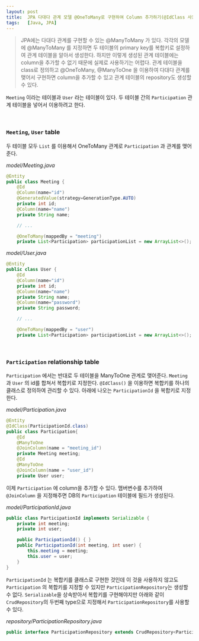 ```yaml
---
layout: post
title:  JPA 다대다 관계 모델 @OneToMany로 구현하여 Column 추가하기(@IdClass 사용)
tags:   [Java, JPA]
---
```


> JPA에는 다대다 관계를 구현할 수 있는 @ManyToMany 가 있다. 각각의 모델에 @ManyToMany 를 지정하면 두 테이블의 primary key를 복합키로 설정하여 관계 테이블을 알아서 생성한다. 하지만 이렇게 생성된 관계 테이블에는 column을 추가할 수 없기 때문에 실제로 사용하기는 어렵다. 관계 테이블을 class로 정의하고 @OneToMany, @ManyToOne 을 이용하여 다대다 관계를 맺어서 구현하면 column을 추가할 수 있고 관계 테이블의 repository도 생성할 수 있다.  

`Meeting` 이라는 테이블과 `User` 라는 테이블이 있다. 두 테이블 간의 `Participation` 관계 테이블을 넣어서 이용하려고 한다.  

<br/>  

### `Meeting`, `User` table

두 테이블 모두 `List` 를 이용해서 OneToMany 관계로 `Participation` 과 관계를 맺어준다.  

_model/Meeting.java_  

```java
@Entity
public class Meeting {
    @Id
    @Column(name="id")
    @GeneratedValue(strategy=GenerationType.AUTO)
    private int id;
    @Column(name="name")
    private String name;

    // ...

    @OneToMany(mappedBy = "meeting")
    private List<Participation> participationList = new ArrayList<>();
```  

_model/User.java_  

```java
@Entity
public class User {
    @Id
    @Column(name="id")
    private int id;
    @Column(name="name")
    private String name;
    @Column(name="password")
    private String password;

    // ...

    @OneToMany(mappedBy = "user")
    private List<Participation> participationList = new ArrayList<>();
```  

<br/>  

### `Participation` relationship table  

`Participation` 에서는 반대로 두 테이블을 ManyToOne 관계로 맺어준다. `Meeting` 과 `User` 의 id를 합쳐서 복합키로 지정한다. `@IdClass()` 을 이용하면 복합키를 하나의 클래스로 정의하여 관리할 수 있다. 아래에 나오는 `ParticipationId` 을 복합키로 지정한다.   

_model/Participation.java_  

```java
@Entity
@IdClass(ParticipationId.class)
public class Participation{
    @Id
    @ManyToOne
    @JoinColumn(name = "meeting_id")
    private Meeting meeting;
    @Id
    @ManyToOne
    @JoinColumn(name = "user_id")
    private User user;
```  

이제 `Participation` 에 column을 추가할 수 있다. 맴버변수를 추가하여 `@JoinColumn` 을 지정해주면 DB의 `Participation` 테이블에 필드가 생성된다.  

_model/ParticipationId.java_  

```java
public class ParticipationId implements Serializable {
    private int meeting;
    private int user;

    public ParticipationId() { }
    public ParticipationId(int meeting, int user) {
        this.meeting = meeting;
        this.user = user;
    }
}
```  

`ParticipationId` 는 복합키를 클래스로 구현한 것인데 이 것을 사용하지 않고도 `Participation` 의 복합키를 지정할 수 있지만 `ParticipationRepository`는 생성할 수 없다. `Serializable`을 상속받아서 복합키를 구현해야지만 아래와 같이 `CrudRepository`의 두번째 type으로 지정해서 `ParticipationRepository`를 사용할 수 있다.  

_repository/ParticipationRepository.java_  

```java
public interface ParticipationRepository extends CrudRepository<Participation, ParticipationId> { }
```  
